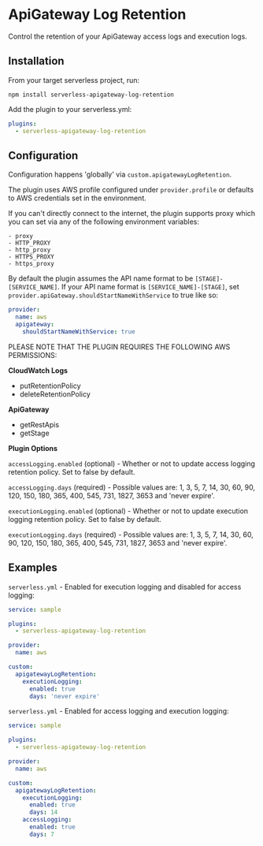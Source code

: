 # ApiGateway Log Retention

Control the retention of your ApiGateway access logs and execution logs.

## Installation
From your target serverless project, run:

`npm install serverless-apigateway-log-retention`

Add the plugin to your serverless.yml:
```yml
plugins:
  - serverless-apigateway-log-retention
```

## Configuration
Configuration happens 'globally' via `custom.apigatewayLogRetention`.

The plugin uses AWS profile configured under `provider.profile` or defaults to AWS credentials set in the environment.

If you can't directly connect to the internet, the plugin supports proxy which you can set via any of the following environment variables:
```
- proxy
- HTTP_PROXY
- http_proxy
- HTTPS_PROXY
- https_proxy
``` 

By default the plugin assumes the API name format to be `[STAGE]-[SERVICE_NAME]`. If your API name format is `[SERVICE_NAME]-[STAGE]`, set `provider.apiGateway.shouldStartNameWithService` to true like so:
```yml
provider:
  name: aws
  apigateway:
    shouldStartNameWithService: true
```

PLEASE NOTE THAT THE PLUGIN REQUIRES THE FOLLOWING AWS PERMISSIONS:

**CloudWatch Logs**
* putRetentionPolicy
* deleteRetentionPolicy

**ApiGateway**
* getRestApis
* getStage

**Plugin Options**

`accessLogging.enabled` (optional) - Whether or not to update access logging retention policy. Set to false by default.

`accessLogging.days` (required) - Possible values are: 1, 3, 5, 7, 14, 30, 60, 90, 120, 150, 180, 365, 400, 545, 731, 1827, 3653 and 'never expire'.

`executionLogging.enabled` (optional) - Whether or not to update execution logging retention policy. Set to false by default.

`executionLogging.days` (required) - Possible values are: 1, 3, 5, 7, 14, 30, 60, 90, 120, 150, 180, 365, 400, 545, 731, 1827, 3653 and 'never expire'.

## Examples
`serverless.yml` - Enabled for execution logging and disabled for access logging:
```yml
service: sample

plugins:
  - serverless-apigateway-log-retention

provider:
  name: aws

custom:
  apigatewayLogRetention:
    executionLogging:
      enabled: true
      days: 'never expire'
```
`serverless.yml` - Enabled for access logging and execution logging:
```yml
service: sample

plugins:
  - serverless-apigateway-log-retention

provider:
  name: aws

custom:
  apigatewayLogRetention:
    executionLogging:
      enabled: true
      days: 14
    accessLogging:
      enabled: true
      days: 7
```
